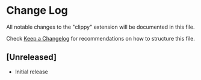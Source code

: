  # Change Log

All notable changes to the "clippy" extension will be documented in this file.

Check [Keep a Changelog](http://keepachangelog.com/) for recommendations on how to structure this file.

## [Unreleased]

- Initial release